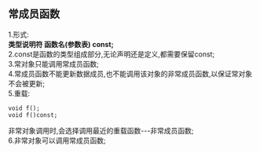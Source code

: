 ## 常成员函数
1.形式:  
**类型说明符 函数名(参数表) const;**  
2.const是函数的类型组成部分,无论声明还是定义,都需要保留const;  
3.常对象只能调用常成员函数;  
4.常成员函数不能更新数据成员,也不能调用该对象的非常成员函数,以保证常对象不会被更新;  
5.重载:   
```
void f();
void f()const;
```
非常对象调用时,会选择调用最近的重载函数---非常成员函数;   
6.非常对象可以调用常成员函数; 